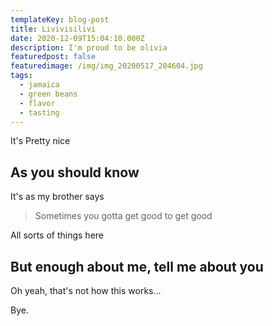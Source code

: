 ```yaml
---
templateKey: blog-post
title: Livivisilivi
date: 2020-12-09T15:04:10.000Z
description: I'm proud to be olivia
featuredpost: false
featuredimage: /img/img_20200517_204604.jpg
tags:
  - jamaica
  - green beans
  - flavor
  - tasting
---
```

It's Pretty nice

## As you should know

It's as my brother says

> Sometimes you gotta get good to get good

All sorts of things here

## But enough about me, tell me about you

Oh yeah, that's not how this works...

Bye.